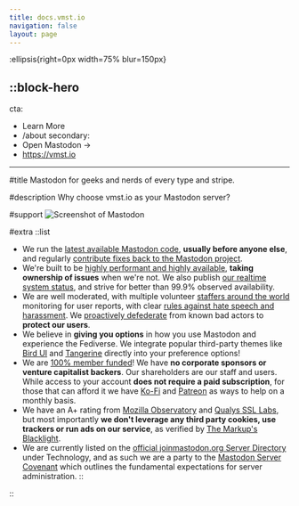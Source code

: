 ```yaml
---
title: docs.vmst.io
navigation: false
layout: page
---
```


:ellipsis{right=0px width=75% blur=150px}

::block-hero
---
cta:
  - Learn More
  - /about
secondary:
  - Open Mastodon →
  - https://vmst.io
---

#title
Mastodon for geeks and nerds of every type and stripe.

#description
Why choose vmst.io as your Mastodon server?

#support
![Screenshot of Mastodon](/mastodon-screenshot.png)

#extra
  ::list
  - We run the [latest available Mastodon code](/infrastructure/source), **usually before anyone else**, and regularly [contribute fixes back to the Mastodon project](https://github.com/mastodon/mastodon/pulls?q=is%3Apr+author%3Avmstan+is%3Amerged).
  - We're built to be [highly performant and highly available](/infrastructure), **taking ownership of issues** when we're not. We also publish [our realtime system status](https://status.vmst.io), and strive for better than 99.9% observed availability.
  - We are well moderated, with multiple volunteer [staffers around the world](/about/staff) monitoring for user reports, with clear [rules against hate speech and harassment](/rules). We [proactively defederate](/rules/defederation) from known bad actors to **protect our users**.
  - We believe in **giving you options** in how you use Mastodon and experience the Fediverse. We integrate popular third-party themes like [Bird UI](/clients/bird) and [Tangerine](/clients/tangerine) directly into your preference options!
  - We are [100% member funded](/funding)! We have **no corporate sponsors or venture capitalist backers**. Our shareholders are our staff and users. While access to your account **does not require a paid subscription**, for those that can afford it we have [Ko-Fi](https://ko-fi.com/vmstio) and [Patreon](https://www.patreon.com/vmstan) as ways to help on a monthly basis.
  - We have an A+ rating from [Mozilla Observatory](https://observatory.mozilla.org/analyze/vmst.io) and [Qualys SSL Labs](https://www.ssllabs.com/ssltest/analyze.html?d=vmst.io&latest), but most importantly **we don't leverage any third party cookies, use trackers or run ads on our service**, as verified by [The Markup's Blacklight](https://themarkup.org/blacklight?url=vmst.io).
  - We are currently listed on the [official joinmastodon.org Server Directory](https://joinmastodon.org/servers) under Technology, and as such we are a party to the [Mastodon Server Covenant](https://joinmastodon.org/covenant) which outlines the fundamental expectations for server administration.
  ::

::
